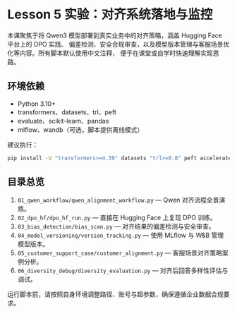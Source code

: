 # Lesson 5 实验：对齐系统落地与监控

本课聚焦于将 Qwen3 模型部署到真实业务中的对齐策略，涵盖 Hugging Face 平台上的 DPO 实践、
偏差检测、安全合规审查，以及模型版本管理与客服场景优化等内容。所有脚本默认使用中文注释，
便于在课堂或自学时快速理解实现思路。

## 环境依赖

- Python 3.10+
- transformers、datasets、trl、peft
- evaluate、scikit-learn、pandas
- mlflow、wandb（可选，脚本提供离线模式）

建议执行：

```bash
pip install -U "transformers>=4.39" datasets "trl>=0.8" peft accelerate evaluate scikit-learn pandas mlflow wandb
```

## 目录总览

1. `01_qwen_workflow/qwen_alignment_workflow.py` — Qwen 对齐流程全景演练。
2. `02_dpo_hf/dpo_hf_run.py` — 直接在 Hugging Face 上复现 DPO 训练。
3. `03_bias_detection/bias_scan.py` — 对齐结果的偏差检测与安全审查。
4. `04_model_versioning/version_tracking.py` — 使用 MLflow 与 W&B 管理模型版本。
5. `05_customer_support_case/customer_alignment.py` — 客服场景对齐策略案例分析。
6. `06_diversity_debug/diversity_evaluation.py` — 对齐后回答多样性评估与调试。

运行脚本前，请按照自身环境调整路径、账号与超参数，确保遵循企业数据合规要求。
